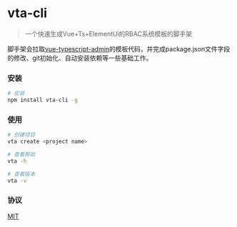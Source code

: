 # vta-cli

> 一个快速生成Vue+Ts+ElementUi的RBAC系统模板的脚手架

脚手架会拉取[vue-typescript-admin](https://github.com/chinaBerg/vue-typescript-admin)的模板代码，并完成package.json文件字段的修改、git初始化、自动安装依赖等一些基础工作。

### 安装

```bash
# 安装
npm install vta-cli -g
```

### 使用

```bash
# 创建项目
vta create <project name>

# 查看帮助
vta -h

# 查看版本
vta -v
```

### 协议

[MIT](./LICENSE)